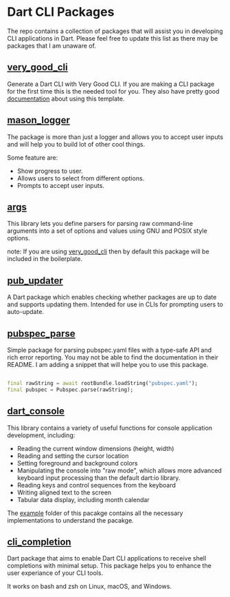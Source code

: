 # Dart CLI Packages

The repo contains a collection of packages that will assist you in developing CLI applications in Dart. Please feel free to update this list as there may be packages that I am unaware of.


## [very_good_cli](very_good_cli)

Generate a Dart CLI with Very Good CLI. If you are making a CLI package for the first time this is the needed tool for you.
They also have pretty good [documentation](very_good_cli_documentation) about using this template.


## [mason_logger][mason_logger]

The package is more than just a logger and allows you to accept user inputs and will help you to build lot of other cool things. 

Some feature are:

- Show progress to user.
- Allows users to select from different options.
- Prompts to accept user inputs.

## [args](args)
This library lets you define parsers for parsing raw command-line arguments into a set of options and values using GNU and POSIX style options.

note: If you are using [very_good_cli](very_good_cli) then by default this package will be included in the boilerplate.

## [pub_updater](pub_updater)
A Dart package which enables checking whether packages are up to date and supports updating them.
Intended for use in CLIs for prompting users to auto-update.


## [pubspec_parse](pubspec_parse)
Simple package for parsing pubspec.yaml files with a type-safe API and rich error reporting.
You may not be able to find the documentation in their README. I am adding a snippet
that will helpe you to use this package.

```dart

final rawString = await rootBundle.loadString("pubspec.yaml");
final pubspec = Pubspec.parse(rawString);

```

## [dart_console](dart_console)

This library contains a variety of useful functions for console application development, including:

- Reading the current window dimensions (height, width)
- Reading and setting the cursor location
- Setting foreground and background colors
- Manipulating the console into "raw mode", which allows more advanced keyboard input processing than the default dart:io library.
- Reading keys and control sequences from the keyboard
- Writing aligned text to the screen
- Tabular data display, including month calendar

The [example](dart_console_example) folder of this pacakge contains all the necessary implementations to understand the pacakge.

## [cli_completion](cli_completion)

Dart package that aims to enable Dart CLI applications to receive shell completions with minimal setup. This package helps you to enhance the user experiance of your CLI tools.

It works on bash and zsh on Linux, macOS, and Windows.

[very_good_cli]: https://pub.dev/packages/very_good_cli
[very_good_cli_documentation]: https://verygood.ventures/blog/generate-command-line-application-cli
[mason_logger]:https://pub.dev/packages/mason_logger
[args]: https://pub.dev/packages/args
[pub_updater]: https://pub.dev/packages/pub_updater
[pubspec_parse]: https://pub.dev/packages/pubspec_parse
[dart_console]: https://pub.dev/packages/dart_console
[dart_console_example]: https://github.com/timsneath/dart_console/tree/main/example
[cli_completion]: https://pub.dev/packages/cli_completion
